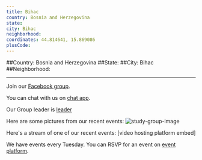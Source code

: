 ```yaml
---
title: Bihac
country: Bosnia and Herzegovina
state: 
city: Bihac
neighborhood: 
coordinates: 44.814641, 15.869086
plusCode:
---
```


##Country: Bosnia and Herzegovina
##State: 
##City: Bihac
##Neighborhood: 
*****
Join our [Facebook group](https://www.facebook.com/groups/free.code.camp.bihac).

You can chat with us on [chat app]().

Our Group leader is [leader]()

Here are some pictures from our recent events:
![study-group-image]()

Here's a stream of one of our recent events:
[video hosting platform embed]

We have events every Tuesday. You can RSVP for an event on [event platform]().
